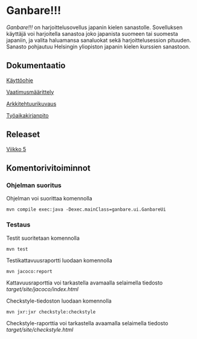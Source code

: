 # Ganbare!!! 
_Ganbare!!!_ on harjoittelusovellus japanin kielen sanastolle. Sovelluksen käyttäjä voi harjoitella sanastoa joko japanista suomeen tai suomesta japaniin, ja valita haluamansa sanaluokat sekä harjoittelusession pituuden. Sanasto pohjautuu Helsingin yliopiston japanin kielen kurssien sanastoon. 

## Dokumentaatio
[Käyttöohje](https://github.com/Mieskalmari/ot-harjoitustyo/blob/master/dokumentaatio/kayttoohje.md)

[Vaatimusmäärittely](https://github.com/Mieskalmari/ot-harjoitustyo/blob/master/dokumentaatio/vaatimusmaarittelu.md)

[Arkkitehtuurikuvaus](https://github.com/Mieskalmari/ot-harjoitustyo/blob/master/dokumentaatio/arkkitehtuuri.md)

[Työaikakirjanpito](https://github.com/Mieskalmari/ot-harjoitustyo/blob/master/dokumentaatio/tuntikirjanpito.md)

## Releaset

[Viikko 5](https://github.com/Mieskalmari/ot-harjoitustyo/releases/tag/Viikko5V2)

## Komentorivitoiminnot

### Ohjelman suoritus
Ohjelman voi suorittaa komennolla

```
mvn compile exec:java -Dexec.mainClass=ganbare.ui.GanbareUi
```

### Testaus
Testit suoritetaan komennolla

```
mvn test
```

Testikattavuusraportti luodaan komennolla

```
mvn jacoco:report
```

Kattavuusraporttia voi tarkastella avamaalla selaimella tiedosto _target/site/jacoco/index.html_

Checkstyle-tiedoston luodaan komennolla

```
mvn jxr:jxr checkstyle:checkstyle
```

Checkstyle-raporttia voi tarkastella avaamalla selaimella tiedosto _target/site/checkstyle.html_

